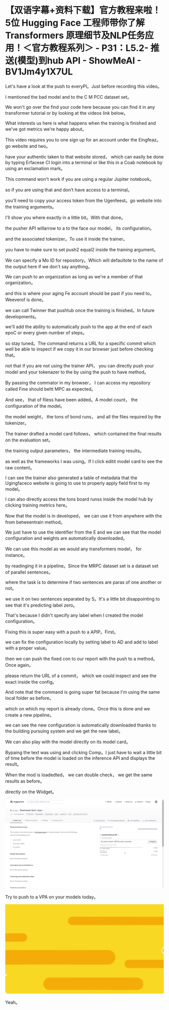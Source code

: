 # 【双语字幕+资料下载】官方教程来啦！5位 Hugging Face 工程师带你了解 Transformers 原理细节及NLP任务应用！＜官方教程系列＞ - P31：L5.2- 推送(模型)到hub API - ShowMeAI - BV1Jm4y1X7UL

Let's have a look at the push to everyPI。Just before recording this video。

 I mentioned the bad model and to the C M PCC dataset set。

We won't go over the find your code here because you can find it in any transformer tutorial or by looking at the videos link below。

What interests us here is what happens when the training is finished and we've got metrics we're happy about。

This video requires you to one sign up for an account under the Eingfeaz。go website and two。

 have your authentic taken to that website stored， which can easily be done by typing Erfacese CI login into a terminal or like this in a Coab notebook by using an exclamation mark。

This command won't work if you are using a regular Jupiter notebook。

 so if you are using that and don't have access to a terminal。

 you'll need to copy your access token from the Ugenfeest。go website into the training arguments。

 I'll show you where exactly in a little bit。With that done。

 the pusher API willarrow to a to the face our model， its configuration。

 and the associated tokenizer。To use it inside the trainer。

 you have to make sure to set push2 equal2 inside the training argument。

We can specify a Mo ID for repository。Which will defaultote to the name of the output here if we don't say anything。

We can push to an organization as long as we're a member of that organization。

 and this is where your aging Fe account should be past if you need to。Weeverof is done。

 we can call Twinner that pushtub once the training is finished。In future developments。

 we'll add the ability to automatically push to the app at the end of each epoC or every given number of steps。

 so stay tuned。The command returns a URL for a specific commit which well be able to inspect if we copy it in our browser just before checking that。

 not that if you are not using the trainer API， you can directly push your model and your tokenazer to the by using the push to have method。

By passing the commator in my browser， I can access my repository called Fine should beltt MPC as expected。

And see， that of filess have been added。A model count， the configuration of the model。

 the model weight， the tons of bond runs， and all the files required by the tokenizer。

The trainer drafted a model card follows， which contained the final results on the evaluation set。

 the training output parameters， the intermediate training results。

 as well as the frameworks I was using。If I click editit model card to see the raw content。

 I can see the trainer also generated a table of metadata that the Ugingfaceco website is going to use to properly apply field first to my model。

I can also directly access the tons board runss inside the model hub by clicking training metrics here。

Now that the model is in developed， we can use it from anywhere with the from betweentrain method。

We just have to use the identifier from the E and we can see that the model configuration and weights are automatically downloaded。

We can use this model as we would any transformers model， for instance。

 by readinging it in a pipeline。Since the MRPC dataset set is a dataset set of parallel sentences。

 where the task is to determine if two sentences are paras of one another or not。

 we use it on two sentences separated by S。It's a little bit disappointing to see that it's predicting label zero。

That's because I didn't specify any label when I created the model configuration。

Fixing this is super easy with a push to a APIP。First。

 we can fix the configuration locally by setting label to AD and add to label with a proper value。

 then we can push the fixed con to our report with the push to a method。Once again。

 please return the URL of a commit， which we could inspect and see the exact inside the config。

And note that the command is going super fat because I'm using the same local folder as before。

 which on which my report is already clone。Once this is done and we create a new pipeline。

 we can see the new configuration is automatically downloaded thanks to the building pursuing system and we get the new label。

We can also play with the model directly on its model card。

Bypaing the text was using and clicking Comp。I just have to wait a little bit of time before the model is loaded on the inference API and displays the result。

When the mod is loadedted， we can double check， we get the same results as before。

 directly on the Wiidget。

![](img/6cf4bd9efdb86360f2e26a7c6c7e3239_1.png)

Try to push to a VPA on your models today。

![](img/6cf4bd9efdb86360f2e26a7c6c7e3239_3.png)

Yeah。